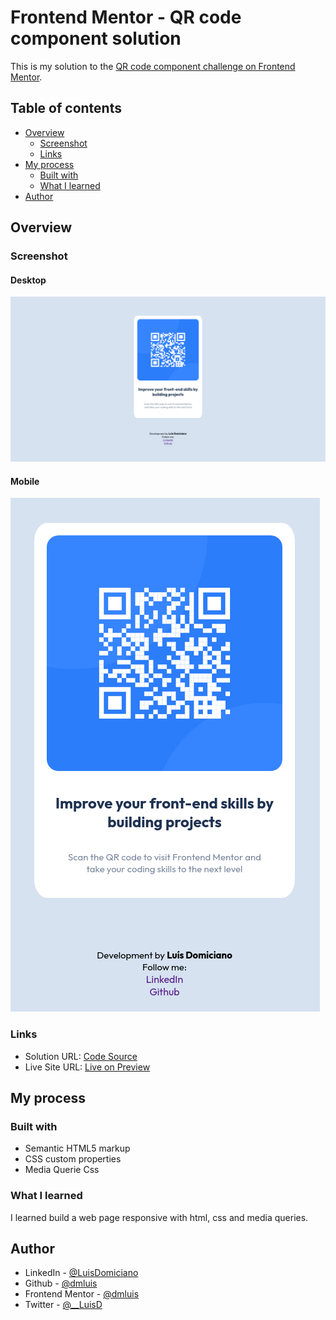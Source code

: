 # Frontend Mentor - QR code component solution

This is my solution to the [QR code component challenge on Frontend Mentor](https://www.frontendmentor.io/challenges/qr-code-component-iux_sIO_H).  

## Table of contents

- [Overview](#overview)
  - [Screenshot](#screenshot)
  - [Links](#links)
- [My process](#my-process)
  - [Built with](#built-with)
  - [What I learned](#what-i-learned)
- [Author](#author)


## Overview

### Screenshot
#### Desktop
![](./assets/desktop.png)

#### Mobile
![](./assets/mobile.png)

### Links

- Solution URL: [Code Source](https://github.com/dmluis/qr-code-component-main)
- Live Site URL: [Live on Preview](https://dmluis.github.io/qr-code-component-main/)

## My process

### Built with

- Semantic HTML5 markup
- CSS custom properties
- Media Querie Css

### What I learned

I learned build a web page responsive with html, css and media queries.

## Author
- LinkedIn - [@LuisDomiciano](htts://www.linkedin.com/in/luisdomiciano)
- Github - [@dmluis](https://github.com/dmluis)
- Frontend Mentor - [@dmluis](https://www.frontendmentor.io/profile/dmluis)
- Twitter - [@__LuisD](https://www.twitter.com/__LuisD)

